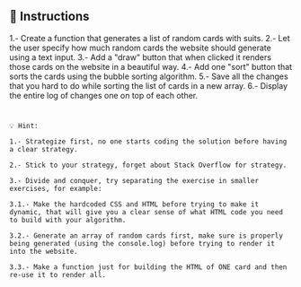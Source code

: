 ## 📝 Instructions  

1.- Create a function that generates a list of random cards with suits.
2.- Let the user specify how much random cards the website should generate using a text input.
3.- Add a "draw" button that when clicked it renders those cards on the website in a beautiful way.
4.- Add one "sort" button that sorts the cards using the bubble sorting algorithm.
5.- Save all the changes that you hard to do while sorting the list of cards in a new array.
6.- Display the entire log of changes one on top of each other.


#
```
💡 Hint: 

1.- Strategize first, no one starts coding the solution before having a clear strategy.

2.- Stick to your strategy, forget about Stack Overflow for strategy.

3.- Divide and conquer, try separating the exercise in smaller exercises, for example:

3.1.- Make the hardcoded CSS and HTML before trying to make it dynamic, that will give you a clear sense of what HTML code you need to build with your algorithm.

3.2.- Generate an array of random cards first, make sure is properly being generated (using the console.log) before trying to render it into the website.

3.3.- Make a function just for building the HTML of ONE card and then re-use it to render all.